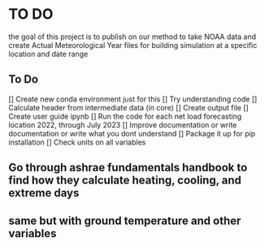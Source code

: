 # TO DO

the goal of this project is to publish on our method to take NOAA data and create Actual Meteorological Year files for building simulation at a specific location and date range

## To Do  

[] Create new conda environment just for this
[] Try understanding code
[] Calculate header from intermediate data (in core)
[] Create output file
[] Create user guide ipynb
[] Run the code for each net load forecasting location 2022, through July 2023
[] Improve documentation or write documentation or write what you dont understand
[] Package it up for pip installation
[] Check units on all variables
## Go through ashrae fundamentals handbook to find how they calculate heating, cooling, and extreme days
## same but with ground temperature and other variables
